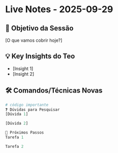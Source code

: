 # Live Notes - 2025-09-29

## 🎯 Objetivo da Sessão
[O que vamos cobrir hoje?]

## 💡 Key Insights do Teo
- [Insight 1]
- [Insight 2]

## 🛠️ Comandos/Técnicas Novas
```python
# código importante
❓ Dúvidas para Pesquisar
[Dúvida 1]

[Dúvida 2]

🚀 Próximos Passos
Tarefa 1

Tarefa 2
